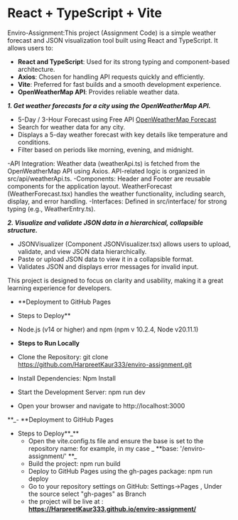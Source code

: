 # React + TypeScript + Vite

Enviro-Assignment:This project (Assignment Code) is a simple weather forecast and JSON visualization tool built using React and TypeScript. It allows users to:

- **React and TypeScript**: Used for its strong typing and component-based architecture.  
- **Axios**: Chosen for handling API requests quickly and efficiently.  
- **Vite**: Preferred for fast builds and a smooth development experience.  
- **OpenWeatherMap API**: Provides reliable weather data.  


_**1. Get weather forecasts for a city using the OpenWeatherMap API.**_  
- 5-Day / 3-Hour Forecast using Free API [OpenWeatherMap Forecast](https://openweathermap.org/forecast5)  
- Search for weather data for any city.  
- Displays a 5-day weather forecast with key details like temperature and conditions.  
- Filter based on periods like morning, evening, and midnight.  


 -API Integration: Weather data (weatherApi.ts) is fetched from the OpenWeatherMap API using Axios. API-related logic is organized in src/api/weatherApi.ts.
 -Components: Header and Footer are reusable components for the application layout. WeatherForecast (WeatherForecast.tsx) handles the weather functionality, including search, display, and error handling.
 -Interfaces: Defined in src/interface/ for strong typing (e.g., WeatherEntry.ts).


**_2. Visualize and validate JSON data in a hierarchical, collapsible structure._**
 - JSONVisualizer (Component JSONVisualizer.tsx) allows users to upload, validate, and view JSON data hierarchically.
 - Paste or upload JSON data to view it in a collapsible format.
 - Validates JSON and displays error messages for invalid input.



This project is designed to focus on clarity and usability, making it a great learning experience for developers.

- **Deployment to GitHub Pages
- Steps to Deploy**
 -  Node.js (v14 or higher) and npm (npm v 10.2.4, Node v20.11.1)

- **Steps to Run Locally**
 - Clone the Repository: git clone https://github.com/HarpreetKaur333/enviro-assignment.git
- Install Dependencies: Npm Install
 - Start the Development Server: npm run dev
- Open your browser and navigate to http://localhost:3000

**_- **Deployment to GitHub Pages
- Steps to Deploy**_**
  - Open the vite.config.ts file and ensure the base is set to the repository name: for example, in my case _ **base: '/enviro-assignment/' **_
  - Build the project: npm run build
  - Deploy to GitHub Pages using the gh-pages package: npm run deploy
  - Go to your repository settings on GitHub: Settings->Pages , Under the source select "gh-pages" as Branch
  - the project will be live at : **https://HarpreetKaur333.github.io/enviro-assignment/**


